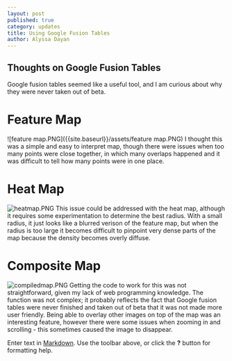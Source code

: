 ```yaml
---
layout: post
published: true
category: updates
title: Using Google Fusion Tables
author: Alyssa Dayan
---
```

## Thoughts on Google Fusion Tables
Google fusion tables seemed like a useful tool, and I am curious about why they were never taken out of beta. 
# Feature Map
![feature map.PNG]({{site.baseurl}}/assets/feature map.PNG)
I thought this was a simple and easy to interpret map, though there were issues when too many points were close together, in which many overlaps happened and it was difficult to tell how many points were in one place.
# Heat Map
![heatmap.PNG]({{site.baseurl}}/assets/heatmap.PNG)
This issue could be addressed with the heat map, although it requires some experimentation to determine the best radius. With a small radius, it just looks like a blurred verison of the feature map, but when the radius is too large it becomes difficult to pinpoint very dense parts of the map because the density becomes overly diffuse. 

# Composite Map
![compiledmap.PNG]({{site.baseurl}}/assets/compiledmap.PNG)
Getting the code to work for this was not straightforward, given my lack of web programming knowledge. The function was not complex; it probably reflects the fact that Google fusion tables were never finished and taken out of beta that it was not made more user friendly.
Being able to overlay other images on top of the map was an interesting feature, however there were some issues when zooming in and scrolling - this sometimes caused the image to disappear. 

Enter text in [Markdown](http://daringfireball.net/projects/markdown/). Use the toolbar above, or click the **?** button for formatting help.
